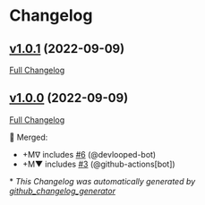 # Changelog

## [v1.0.1](https://github.com/devlooped/Injector/tree/v1.0.1) (2022-09-09)

[Full Changelog](https://github.com/devlooped/Injector/compare/v1.0.0...v1.0.1)

## [v1.0.0](https://github.com/devlooped/Injector/tree/v1.0.0) (2022-09-09)

[Full Changelog](https://github.com/devlooped/Injector/compare/def2f06c210ced05a2858626605e631254e74c5c...v1.0.0)

:twisted_rightwards_arrows: Merged:

- +Mᐁ includes [\#6](https://github.com/devlooped/Injector/pull/6) (@devlooped-bot)
- +M▼ includes [\#3](https://github.com/devlooped/Injector/pull/3) (@github-actions[bot])



\* *This Changelog was automatically generated by [github_changelog_generator](https://github.com/github-changelog-generator/github-changelog-generator)*
